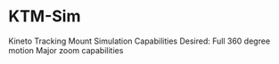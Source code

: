 # KTM-Sim
Kineto Tracking Mount Simulation
Capabilities Desired: 
Full 360 degree motion
Major zoom capabilities
